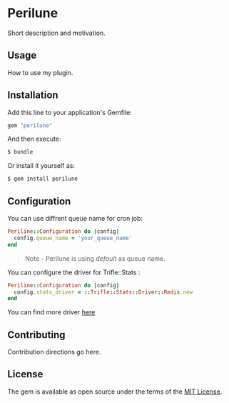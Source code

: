 # Perilune
Short description and motivation.

## Usage
How to use my plugin.

## Installation
Add this line to your application's Gemfile:

```ruby
gem "perilune"
```

And then execute:
```bash
$ bundle
```

Or install it yourself as:
```bash
$ gem install perilune
```

## Configuration
You can use diffrent queue name for cron job:

```ruby
Periline::Configuration do |config|
  config.queue_name = 'your_queue_name'
end
```

> Note - Perilune is using *default* as queue name.

You can configure the driver for Trifle::Stats :

```ruby
Periline::Configuration do |config|
  config.stats_driver = ::Trifle::Stats::Driver::Redis.new
end
```
You can find more driver [here](https://trifle.io/docs/stats/drivers/)

## Contributing
Contribution directions go here.

## License
The gem is available as open source under the terms of the [MIT License](https://opensource.org/licenses/MIT).
